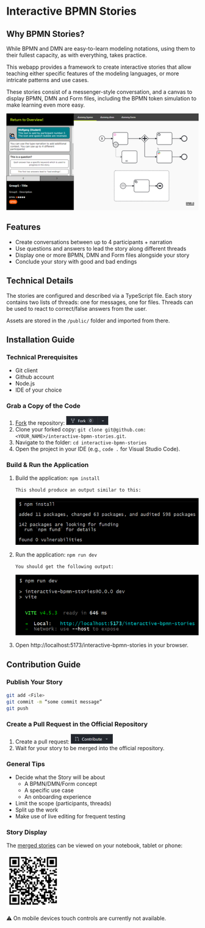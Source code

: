 # Interactive BPMN Stories

## Why BPMN Stories?

While BPMN and DMN are easy-to-learn modeling notations, using them to their fullest capacity, as with everything, takes practice.

This webapp provides a framework to create interactive stories that allow teaching either specific features of the modeling languages, or more intricate patterns and use cases.

These stories consist of a messenger-style conversation, and a canvas to display BPMN, DMN and Form files, including the BPMN token simulation to make learning even more easy.

![The Interactive BPMN Stories in action](readme_assets/image-0.png)

## Features

- Create conversations between up to 4 participants + narration
- Use questions and answers to lead the story along different threads
- Display one or more BPMN, DMN and Form files alongside your story
- Conclude your story with good and bad endings

## Technical Details

The stories are configured and described via a TypeScript file. Each story contains two lists of threads: one for messages, one for files. Threads can be used to react to correct/false answers from the user.

Assets are stored in the `/public/` folder and imported from there.

## Installation Guide

### Technical Prerequisites

- Git client
- Github account
- Node.js
- IDE of your choice

### Grab a Copy of the Code

1. [Fork](https://github.com/camunda-community-hub/interactive-bpmn-stories/fork) the repository: <img src="readme_assets/image-2.png" alt="Fork button" width="110" />
2. Clone your forked copy: `git clone git@github.com:<YOUR_NAME>/interactive-bpmn-stories.git`.
3. Navigate to the folder: `cd interactive-bpmn-stories`
4. Open the project in your IDE (e.g., `code .` for Visual Studio Code).

### Build & Run the Application

1.  Build the application: `npm install`

        This should produce an output similar to this:

    ![Output of successful "npm install"](readme_assets/image-4.png)

2.  Run the application: `npm run dev`

        You should get the following output:

    ![Output of successful "npm run dev"](readme_assets/image-5.png)

3.  Open http://localhost:5173/interactive-bpmn-stories in your browser.

## Contribution Guide

### Publish Your Story

```bash
git add <File>
git commit -m “some commit message”
git push
```

### Create a Pull Request in the Official Repository

1. Create a pull request: <img src="readme_assets/image-1.png" alt="Pull request button" width="110" />
2. Wait for your story to be merged into the official repository.

### General Tips

- Decide what the Story will be about
  - A BPMN/DMN/Form concept
  - A specific use case
  - An onboarding experience
- Limit the scope (participants, threads)
- Split up the work
- Make use of live editing for frequent testing

### Story Display

The [merged stories](https://camunda-community-hub.github.io/interactive-bpmn-stories) can be viewed on your notebook, tablet or phone:

<p><img src="readme_assets/image-3.png" alt="QR code for the merged stories" width="140" /></p>

:warning: On mobile devices touch controls are currently not available.

